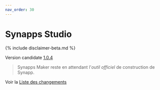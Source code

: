 ```yaml
---
nav_order: 30
---
```


# Synapps Studio

{% include disclaimer-beta.md %}

Version candidate [1.0.4](https://github.com/witsa/synapps/releases/download/1.0.4/synapps-studio-setup.zip)

> Synapps Maker reste en attendant l'*outil officiel* de construction de Synapp.

Voir la [Liste des changements](https://github.com/witsa/synapps/releases)

